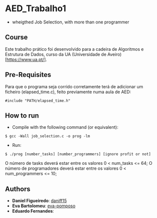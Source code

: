 # AED_Trabalho1
* wheigthed Job Selection, with more than one programmer



## Course

Este trabalho prático foi desenvolvido para a cadeira de Algoritmos e Estrutura de Dados, curso da UA (Universidade de Aveiro)[https://www.ua.pt/].

## Pre-Requisites

Para que o programa seja corrido corretamente terá de adicionar um ficheiro (elapsed_time.c), feito previamente numa aula de AED:
```console
#include "PATH/elapsed_time.h"
```

## How to run
* Compile with the following command (or equivalent):
```console
$ gcc -Wall job_selection.c -o prog -lm
```

* Run:
```console
$ ./prog [number_tasks] [number_programmers] [ignore profit or not]
```
O número de tasks deverá estar entre os valores 0 < num_tasks <= 64;
O número de programadores deverá estar entre os valores 0 < num_programmers <= 10;

## Authors
* **Daniel Figueiredo**: [daniff15](https://github.com/daniff15)
* **Eva Bartolomeu**: [eva-pomposo](https://github.com/eva-pomposo)
* **Eduardo Fernandes**: []()
